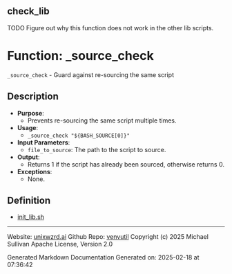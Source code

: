 ## check_lib
TODO Figure out why this function does not work in the other lib scripts.
# Function: _source_check
`_source_check` - Guard against re-sourcing the same script
## Description
- **Purpose**: 
  - Prevents re-sourcing the same script multiple times.
- **Usage**: 
  - `_source_check "${BASH_SOURCE[0]}"`
- **Input Parameters**: 
  - `file_to_source`: The path to the script to source.
- **Output**: 
  - Returns 1 if the script has already been sourced, otherwise returns 0.
- **Exceptions**: 
  - None.

## Definition 

* [init_lib.sh](../init_lib_sh.md)
---

Website: [unixwzrd.ai](https://unixwzrd.ai)
Github Repo: [venvutil](https://github.com/unixwzrd/venvutil)
Copyright (c) 2025 Michael Sullivan
Apache License, Version 2.0

Generated Markdown Documentation
Generated on: 2025-02-18 at 07:36:42
